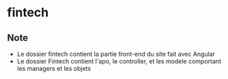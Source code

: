 # fintech

## Note 

- Le dossier fintech contient la partie front-end du site fait avec Angular
- Le dossier Fintech contient l'apo, le controller, et les modele comportant les managers et les objets
